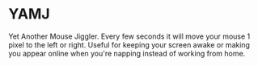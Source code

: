 # YAMJ
Yet Another Mouse Jiggler. Every few seconds it will move your mouse 1 pixel to the left or right. Useful for keeping your screen awake or making you appear online when you're napping instead of working from home.
